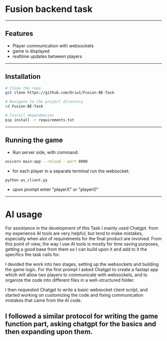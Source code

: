 # Fusion backend task

---

## Features

- Player communication with websockets 
- game is displayed
- realtime updates between players

---

## Installation

```bash
# Clone the repo
git clone https://github.com/Oriw1/Fusion-BE-Task

# Navigate to the project directory
cd Fusion-BE-Task

# Install dependencies
pip install -r requirements.txt
```
---

## Running the game

- Run server side, with command:
```bash
uvicorn main:app --reload --port 8000
```
- for each player in a separate terminal run the websocket:
```bash
python ws_client.py
```
- upon prompt enter "playerX" or "playerO"

---
# AI usage

For assistance in the development of this Task I mainly used Chatgpt. from my experience  AI tools are very helpful,
but tend to make mistakes, especially when alot of requirements for the final product are involved.
From this point of view, the way I use AI tools is mostly for time saving purposes, getting a good base from
them so I can build upon it and add to it the specifics the task calls for.

I devided the work into two stages, setting up the websockets and building the game logic.
For the first prompt I asked Chatgpt to create a fastapi app which will allow two players to communicate
with websockets, and to organize the code into different files in a well-structured folder.

I then requested Chatgpt to write a basic websocket client script, and started working on customizing the code and
fixing communication mistakes that came from the AI code.

I followed a similar protocol for writing the game function part, asking chatgpt for the basics and then expanding upon
them.
---

